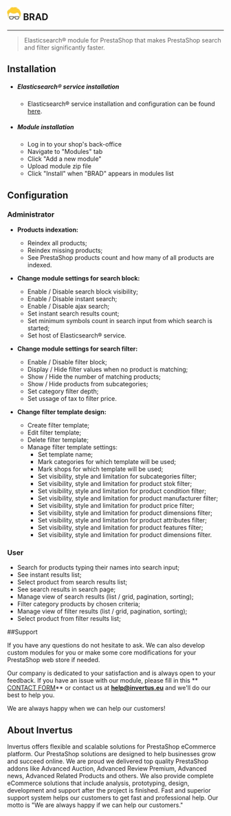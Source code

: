 ## ![-](logo.png "BRAD") BRAD
___

> Elasticsearch® module for PrestaShop that makes PrestaShop search and filter significantly faster.

## Installation

* ##### Elasticsearch® service installation
    * Elasticsearch® service installation and configuration can be found [here](http://www.elastic.co/guide/en/elasticsearch/client/php-api/current/).

* ##### Module installation

    * Log in to your shop's back-office
    * Navigate to "Modules" tab
    * Click "Add a new module"
    * Upload module zip file
    * Click "Install" when "BRAD" appears in modules list


## Configuration

### Administrator
 
 * **Products indexation:**

    * Reindex all products;
    * Reindex missing products;
    * See PrestaShop products count and how many of all products are indexed.

* **Change module settings for search block:**

    * Enable / Disable search block visibility;
    * Enable / Disable instant search;
    * Enable / Disable ajax search;
    * Set instant search results count;
    * Set minimum symbols count in search input from which search is started;
    * Set host of Elasticsearch® service.

* **Change module settings for search filter:**
    * Enable / Disable filter block;
    * Display / Hide filter values when no product is matching;
    * Show / Hide the number of matching products;
    * Show / Hide products from subcategories;
    * Set category filter depth;
    * Set ussage of tax to filter price.

* **Change filter template design:**
    * Create filter template;
    * Edit filter template;
    * Delete filter template;
    * Manage filter template settings:
        * Set template name;
        * Mark categories for which template will be used;
        * Mark shops for which template will be used;
        * Set visibility, style and limitation for subcategories filter;
        * Set visibility, style and limitation for product stok filter;
        * Set visibility, style and limitation for product condition filter;
        * Set visibility, style and limitation for product manufacturer filter;
        * Set visibility, style and limitation for product price filter;
        * Set visibility, style and limitation for product dimensions filter;
        * Set visibility, style and limitation for product attributes filter;
        * Set visibility, style and limitation for product features filter;
        * Set visibility, style and limitation for product dimensions filter.
 
### User

* Search for products typing their names into search input;
* See instant results list;
* Select product from search results list;
* See search results in search page;
* Manage view of search results (list / grid, pagination, sorting);
* Filter category products by chosen criteria;
* Manage view of filter results (list / grid, pagination, sorting);
* Select product from filter results list;

##Support
 
If you have any questions do not hesitate to ask. We can also develop custom modules for you or make some core modifications for your PrestaShop web store if needed.
 
Our company is dedicated to your satisfaction and is always open to your feedback. If you have an issue with our module, please fill in this ** [CONTACT FORM](https://invertus.worketc.com/forms?22)** or contact us at **[help@invertus.eu](mailto:help@invertus.eu?subject=Color%20Picker%20in%20products%20list%20Simple%20support)** and we'll do our best to help you.
 
We are always happy when we can help our customers!

## About Invertus

Invertus offers flexible and scalable solutions for PrestaShop eCommerce platform. Our PrestaShop solutions are designed to help businesses grow and succeed online. We are proud we delivered top quality PrestaShop addons like Advanced Auction, Advanced Review Premium, Advanced news, Advanced Related Products and others. We also provide complete eCommerce solutions that include analysis, prototyping, design, development and support after the project is finished. Fast and superior support system helps our customers to get fast and professional help. Our motto is "We are always happy if we can help our customers."
